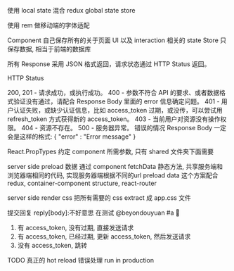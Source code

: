 
使用 local state 混合 redux global state store

使用 rem 做移动端的字体适配

Component 自己保存所有的关于页面 UI 以及 interaction 相关的 state
Store 只保存数据, 相当于前端的数据库



所有 Response 采用 JSON 格式返回，请求状态通过 HTTP Status 返回。

HTTP Status

200, 201 - 请求成功，或执行成功。
400 - 参数不符合 API 的要求、或者数据格式验证没有通过，请配合 Response Body 里面的 error 信息确定问题。
401 - 用户认证失败，或缺少认证信息，比如 access_token 过期，或没传，可以尝试用 refresh_token 方式获得新的 access_token。
403 - 当前用户对资源没有操作权限。
404 - 资源不存在。
500 - 服务器异常。
错误的情况 Response Body 一定会是这样的格式: { "error" : "Error message" }


React.PropTypes 约定 component 所需参数, 只有 shared 文件夹下面需要


server side preload 数据
通过 component fetchData 静态方法, 共享服务端和浏览器端相同的代码, 实现服务器端根据不同的url preload data
这个方案配合 redux, container-component structure, react-router

server side render css
把所有需要的 css extract 成 app.css 文件


提交回复
reply[body]:不好意思 在测试 @beyondouyuan #a :lollipop:

1. 有 access_token, 没有过期, 直接发送请求
2. 有 access_token, 已经过期, 更新 access_token, 然后发送请求
3. 没有 access_token, 跳转


TODO
真正的 hot reload
错误处理
run in production



